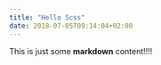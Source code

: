 ```yaml
---
title: "Hello Scss"
date: 2018-07-05T09:14:04+02:00
---
```



This is just some **markdown** content!!!!

